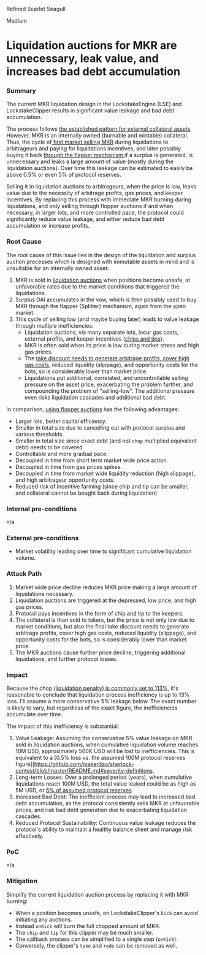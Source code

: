 Refined Scarlet Seagull

Medium

# Liquidation auctions for MKR are unnecessary, leak value, and increases bad debt accumulation

### Summary


The current MKR liquidation design in the LockstakeEngine (LSE) and LockstakeClipper results in significant value leakage and bad debt accumulation. 

The process follows [the established pattern for external collateral assets](https://docs.makerdao.com/smart-contract-modules/dog-and-clipper-detailed-documentation). However, MKR is an internally owned (burnable and mintable) collateral. Thus, the cycle of[ first market selling MKR](https://docs.makerdao.com/smart-contract-modules/dog-and-clipper-detailed-documentation#vault-liquidation) during liquidations to arbitrageurs and paying for liquidations incentives, and later possibly buying it back [through the flapper mechanism ](https://docs.makerdao.com/smart-contract-modules/system-stabilizer-module/flap-detailed-documentation)if a surplus is generated, is unnecessary and leaks a large amount of value (mostly during the liquidation auctions). Over time this leakage can be estimated to easily be above 0.5% or even 5% of protocol reserves.

Selling it in liquidation auctions to arbitrageurs, when the price is low, leaks value due to the necessity of arbitrage profits, gas prices, and keeper incentives. By replacing this process with immediate MKR burning during liquidations, and only selling through flopper auctions if and when necessary, in larger lots, and more controlled pace, the protocol could significantly reduce value leakage, and either reduce bad debt accumulation or increase profits.


### Root Cause

The root cause of this issue lies in the design of the liquidation and surplus auction processes which is designed with immutable assets in mind and is unsuitable for an internally owned asset:

1. MKR is sold in [liquidation auctions](https://github.com/sherlock-audit/2024-06-makerdao-endgame/blob/main/lockstake/src/LockstakeClipper.sol#L229-L271) when positions become unsafe, at unfavorable rates due to the market conditions that triggered the liquidations.
2. Surplus DAI accumulates in the vow, which is then possibly used to buy MKR through the flapper (Splitter) mechanism, again from the open market.
3. This cycle of selling low (and maybe buying later) leads to value leakage through multiple inefficiencies:
   - Liquidation auctions, via many separate lots, incur gas costs, external profits, and keeper incentives ([chips and tips](https://github.com/sherlock-audit/2024-06-makerdao-endgame/blob/main/lockstake/src/LockstakeClipper.sol#L259-L265)).
   - MKR is often sold when its price is low during market stress and high gas prices.
   - The [take discount needs to generate arbitrage profits, cover high gas costs](https://github.com/sherlock-audit/2024-06-makerdao-endgame/blob/main/lockstake/src/LockstakeClipper.sol#L332-L426), reduced liquidity (slippage), and opportunity costs for the bots, so is considerably lower than market price.
   - Liquidations put additional, correlated, and uncontrollable selling pressure on the asset price, exacerbating the problem further, and compounding the problem of "selling-low". The additional pressure even risks liquidation cascades and additional bad debt.


In comparison, [using flopper auctions](https://docs.makerdao.com/smart-contract-modules/system-stabilizer-module/flop-detailed-documentation) has the following advantages:
- Larger lots, better capital efficiency.
- Smaller in total size due to cancelling out with protocol surplus and various thresholds.
- Smaller in total size since exact debt (and not `chop` multiplied equivalent debt) needs to be covered.
- Controllable and more gradual pace.
- Decoupled in time from short term market wide price action.
- Decoupled in time from gas prices spikes.
- Decoupled in time from market wide liquidity reduction (high slippage), and high arbitrageur opportunity costs.
- Reduced risk of incentive farming (since chip and tip can be smaller, and collateral cannot be bought back during liquidation)

### Internal pre-conditions

n/a

### External pre-conditions

- Market volatility leading over time to significant cumulative liquidation volume.

### Attack Path

1. Market wide price decline reduces MKR price making a large amount of liquidations necessary.
2. Liquidation auctions are triggered at the depressed, low price, and high gas prices.
3. Protocol pays incentives in the form of chip and tip to the keepers.
5. The collateral is than sold to takers, but the price is not only low due to market conditions, but also the final take discount needs to generate arbitrage profits, cover high gas costs, reduced liquidity (slippage), and opportunity costs for the bots, so is considerably lower than market price.
6. The MKR auctions cause further price decline, triggering additional liquidations, and further protocol losses.

### Impact

Because the chop [(liquidation penalty) is commonly set to 113%](https://jetstreamgg.notion.site/Lock-Stake-Engine-7a5beb3d5d814bcfab331bf39e279c18), it's reasonable to conclude that liquidation process inefficiency is up to 13% loss. I'll assume a more conservative 5% leakage below. The exact number is likely to vary, but regardless of the exact figure, the inefficiencies accumulate over time.

The impact of this inefficiency is substantial:

1. Value Leakage: Assuming the conservative 5% value leakage on MKR sold in liquidation auctions, when cumulative liquidation volume reaches 10M USD, approximately 500K USD will be lost to inefficiencies. This is equivalent to a [0.5% loss vs. the assumed 100M protocol reserves figure](https://github.com/makerdao/sherlock-contest/blob/master/README.md#severity-definitions.
2. Long-term Losses: Over a prolonged period (years), when cumulative liquidations reach 100M USD, the total value leaked could be as high as 5M USD, or [5% of assumed protocol reserves](https://github.com/makerdao/sherlock-contest/blob/master/README.md#severity-definitions).
3. Increased Bad Debt: The inefficient process may lead to increased bad debt accumulation, as the protocol consistently sells MKR at unfavorable prices, and risk bad debt generation due to exacerbating liquidation cascades.
4. Reduced Protocol Sustainability: Continuous value leakage reduces the protocol's ability to maintain a healthy balance sheet and manage risk effectively.


### PoC

n/a

### Mitigation


Simplify the current liquidation auction process by replacing it with MKR burning: 
- When a position becomes unsafe, on LockstakeClipper's `kick` can avoid initiating any auctions. 
- Instead `onKick` will burn the full chopped amount of MKR. 
- The `chip` and `tip` for this clipper may be much smaller. 
- The callback process can be simplified to a single step (`onKick`). 
- Conversely, the clipper's `take` and `redo` can be removed as well.
